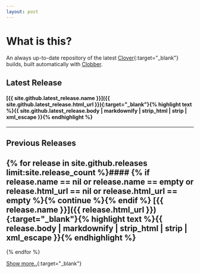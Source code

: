 ```yaml
---
layout: post
---
```


# What is this?

An always up-to-date repository of the latest [Clover](https://clover-wiki.zetam.org){:target="_blank"} builds, built automatically with [Clobber](https://github.com/Dids/clobber).

## Latest Release

#### [{{ site.github.latest_release.name }}]({{ site.github.latest_release.html_url }}){:target="_blank"}{% highlight text %}{{ site.github.latest_release.body | markdownify | strip_html | strip | xml_escape }}{% endhighlight %}
---

## Previous Releases

{% for release in site.github.releases limit:site.release_count %}#### {% if release.name == nil or release.name == empty or release.html_url == nil or release.html_url == empty %}{% continue %}{% endif %} [{{ release.name }}]({{ release.html_url }}){:target="_blank"}{% highlight text %}{{ release.body | markdownify | strip_html | strip | xml_escape }}{% endhighlight %}
---
{% endfor %}

[Show more..](https://github.com/Dids/clover-builder/releases){:target="_blank"}
